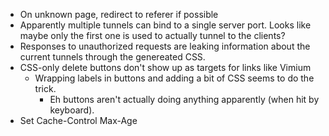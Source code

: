 * On unknown page, redirect to referer if possible
* Apparently multiple tunnels can bind to a single server port. Looks like
  maybe only the first one is used to actually tunnel to the clients?
* Responses to unauthorized requests are leaking information about the current
  tunnels through the genereated CSS.
* CSS-only delete buttons don't show up as targets for links like Vimium
  * Wrapping labels in buttons and adding a bit of CSS seems to do the trick.
    * Eh buttons aren't actually doing anything apparently (when hit by
      keyboard).
* Set Cache-Control Max-Age
